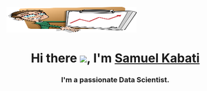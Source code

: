 
<a href="#"><img width="60%" src="profile.png" height="60px"/></a>

<h1 align="center"> Hi there <img src = "https://raw.githubusercontent.com/MartinHeinz/MartinHeinz/master/wave.gif" width="30px">, I'm <a href="https://antonygatua.github.io/Muiko/">Samuel Kabati</a> </h1>

<h3 align="center">I'm a passionate Data Scientist.</h3>
